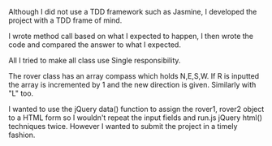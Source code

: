 Although I did not use a TDD framework such as Jasmine, I developed the project with a TDD frame of mind. 

I wrote method call based on what I expected to happen, I then wrote the code and compared the answer to what I expected.

All I tried to make all class use Single responsibility.

The rover class has an array compass which holds N,E,S,W. If R is inputted the array is incremented by 1 and the new direction is given.
Similarly with "L" too.

I wanted to use the jQuery data() function to assign the rover1, rover2 object to a HTML form so I wouldn't repeat the input fields and run.js jQuery html() techniques twice. However I wanted to submit the project in a timely fashion.   






